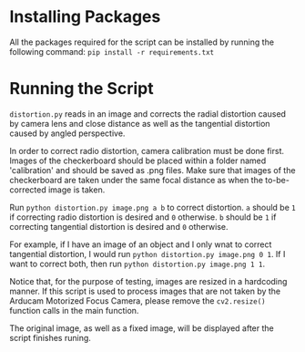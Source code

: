 # Installing Packages

All the packages required for the script can be installed by running the following command:
`pip install -r requirements.txt`

# Running the Script

`distortion.py` reads in an image and corrects the radial distortion caused by camera lens and close distance as well as the tangential distortion caused by angled perspective. 

In order to correct radio distortion, camera calibration must be done first. Images of the checkerboard should be placed within a folder named 'calibration' and should be saved as .png files. Make sure that images of the checkerboard are taken under the same focal distance as when the to-be-corrected image is taken.

Run `python distortion.py image.png a b` to correct distortion. `a` should be `1` if correcting radio distortion is desired and `0` otherwise. `b` should be `1` if correcting tangential distortion is desired and `0` otherwise.

For example, if I have an image of an object and I only wnat to correct tangential distortion, I would run `python distortion.py image.png 0 1`. If I want to correct both, then run `python distortion.py image.png 1 1`.

Notice that, for the purpose of testing, images are resized in a hardcoding manner. If this script is used to process images that are not taken by the Arducam Motorized Focus Camera, please remove the `cv2.resize()` function calls in the main function.

The original image, as well as a fixed image, will be displayed after the script finishes runing.